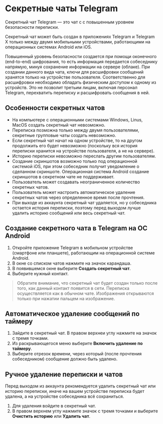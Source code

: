 # Секретные чаты Telegram

Секретный чат Telegram — это чат с с повышенным уровнем безопасности переписки.

Секретный чат может быть создан в приложениях Telegram и Telegram X только между двумя мобильными устройствами, работающими на операционных системах Android  или iOS.

Повышенный уровень безопасности создается при помощи оконечного (end-to-end) шифрования, то есть информация передается собеседнику напрямую, минуя сохранение информации на сервере (облаке). При создании данного вида чата, ключи для расшифровки сообщений хранятся только на устройстве пользователя. Соответственно для расшифровки необходимо обладать физическим доступом к одному из устройств. Это не позволит третьим лицам, включая персонал Telegram, перехватить переписку и расшифровать сообщения в ней.

## Особенности секретных чатов
- На компьютере c операционными системами Windows, Linus, MacOS создать секретный чат невозможно.
- Переписка позможна только между двумя пользователями, секретные групповые чаты создать невозможно.
- Если секретный чат начат на одном устройстве, то на другом продолжить его будет невозможно (поскольку вся история переписки хранится на устройстве пользователя, а не на сервере).
- Историю переписки невозможно переслать другим пользователям. 
- Создание скриншотов возможно только под операционной системой iOS, при этом собеседник получит уведомление о сделанном скриншоте. Операционная система Android создание скриншотов в секретном чате не поддерживает.
- Пользователь может создавать неограниченное количество секретных чатов.
- Пользователь может настроить автоматическое удаление секретных чатов через определенное время после прочтения.
- При выходе из аккаунта секретный чат удаляется, но у собеседника остается история переписки, поэтому перед выходом лучше удалить историю сообщений или весь секретный чат.


## Создание секретного чата в Telegram на ОС Android
1. Откройте приложение Telegram в мобильном устройстве (смартфоне или планшете), работающим на операционной системе Android.
1. В окне со списком чатов нажмите на значок карандаша.
3. В появившемся окне выберите **Создать секретный чат**.
4. Выберите нужный контакт.
> Обратите внимание, что секретный чат будет создан только после того, как данный контакт появится в сети.
Переписка осуществляется как в обычном чате. Изображения открываются только при нажатии пальцем на изображение.


## Автоматическое удаление сообщений по таймеру
1. Зайдите в секретный чат. В правом верхнеи углу нажмите на значок с тремя точками. 
2. Из раскрывающегося меню выберите **Включить  удаление по таймеру**.
3. Выберите отрезок времени, через который (после прочтения собеседником) сообщение должно быть удалено.

## Ручное удаление переписки и чатов
Перед выходом из аккаунта рекомендуется удалить секретный чат или историю переписки, иначе на вашем устройстве переписка будет удалена, а на устройстве собеседника всё сохраниться.
1. Для удаления войдите в секретный чат.
2. В правом верхнем углу нажмите значок с тремя точками и выберите **Очистить историю** или **Удалить чат**.
